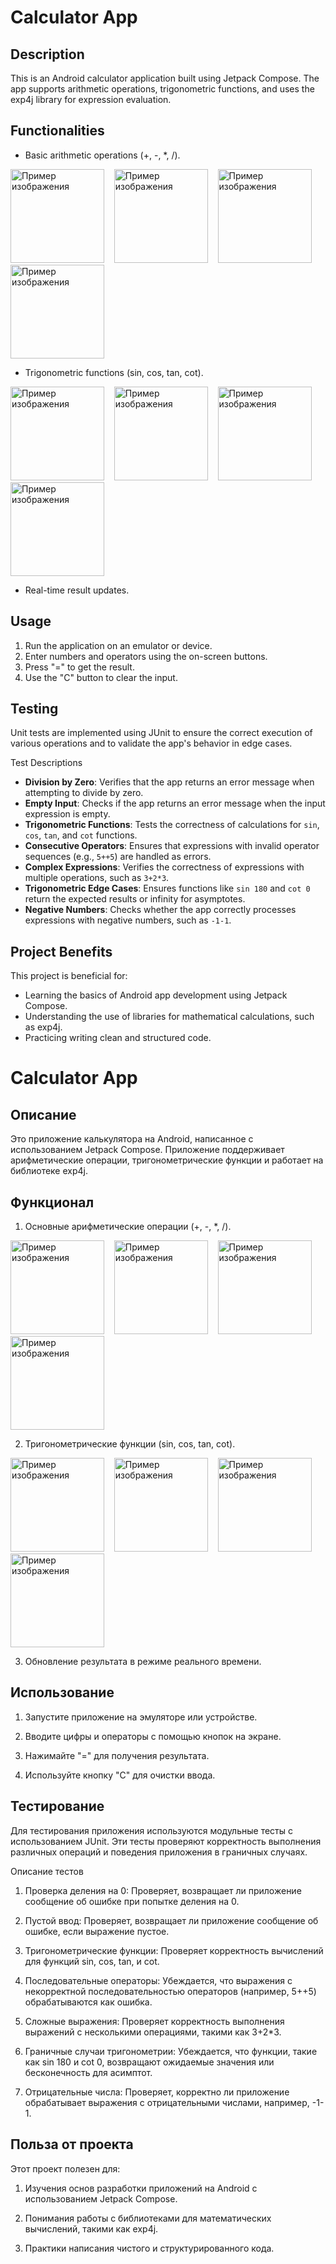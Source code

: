 # Calculator App 

## Description  
This is an Android calculator application built using Jetpack Compose. The app supports arithmetic operations, trigonometric functions, and uses the exp4j library for expression evaluation.  

## Functionalities  
- Basic arithmetic operations (+, -, *, /).

<img src="https://github.com/user-attachments/assets/0a290e14-67bf-43ce-874e-5abca7712873" alt="Пример изображения" width="150"/>  &nbsp;&nbsp;  <img src="https://github.com/user-attachments/assets/20f3bf7b-0e7e-4b17-aa2b-ebe00cc00982" alt="Пример изображения" width="150"/>  &nbsp;&nbsp;  <img src="https://github.com/user-attachments/assets/ab9dbdbd-1948-4d80-bfd0-ca30196f5727" alt="Пример изображения" width="150"/>  &nbsp;&nbsp;  <img src="https://github.com/user-attachments/assets/b32ebd14-d5cc-4681-8b6f-ceef1b2cc172" alt="Пример изображения" width="150"/>




- Trigonometric functions (sin, cos, tan, cot).

  
<img src="https://github.com/user-attachments/assets/aea22ab0-7862-477a-b713-e7ac8200bcc9" alt="Пример изображения" width="150"/>  &nbsp;&nbsp; <img src="https://github.com/user-attachments/assets/bf6417ca-1aa8-47e0-b631-d511239b78ce" alt="Пример изображения" width="150"/> &nbsp;&nbsp; <img src="https://github.com/user-attachments/assets/8e4f9608-f3d6-4348-ae4c-eab9510e7bc7" alt="Пример изображения" width="150"/>  &nbsp;&nbsp; <img src="https://github.com/user-attachments/assets/85d24c31-364b-4072-9b9d-513859712479" alt="Пример изображения" width="150"/>



 
 
- Real-time result updates.  

## Usage  
1. Run the application on an emulator or device.  
2. Enter numbers and operators using the on-screen buttons.  
3. Press "=" to get the result.  
4. Use the "C" button to clear the input.  

## Testing  
Unit tests are implemented using JUnit to ensure the correct execution of various operations and to validate the app's behavior in edge cases.  

 Test Descriptions  
- **Division by Zero**: Verifies that the app returns an error message when attempting to divide by zero.  
- **Empty Input**: Checks if the app returns an error message when the input expression is empty.  
- **Trigonometric Functions**: Tests the correctness of calculations for `sin`, `cos`, `tan`, and `cot` functions.  
- **Consecutive Operators**: Ensures that expressions with invalid operator sequences (e.g., `5++5`) are handled as errors.  
- **Complex Expressions**: Verifies the correctness of expressions with multiple operations, such as `3+2*3`.  
- **Trigonometric Edge Cases**: Ensures functions like `sin 180` and `cot 0` return the expected results or infinity for asymptotes.  
- **Negative Numbers**: Checks whether the app correctly processes expressions with negative numbers, such as `-1-1`.  

## Project Benefits  
This project is beneficial for:  
- Learning the basics of Android app development using Jetpack Compose.  
- Understanding the use of libraries for mathematical calculations, such as exp4j.  
- Practicing writing clean and structured code.

# Calculator App 

## Описание

Это приложение калькулятора на Android, написанное с использованием Jetpack Compose. 
Приложение поддерживает арифметические операции, тригонометрические функции и работает на библиотеке exp4j.

## Функционал

1) Основные арифметические операции (+, -, *, /).

<img src="https://github.com/user-attachments/assets/0a290e14-67bf-43ce-874e-5abca7712873" alt="Пример изображения" width="150"/>  &nbsp;&nbsp;  <img src="https://github.com/user-attachments/assets/20f3bf7b-0e7e-4b17-aa2b-ebe00cc00982" alt="Пример изображения" width="150"/>  &nbsp;&nbsp;  <img src="https://github.com/user-attachments/assets/ab9dbdbd-1948-4d80-bfd0-ca30196f5727" alt="Пример изображения" width="150"/>  &nbsp;&nbsp;  <img src="https://github.com/user-attachments/assets/b32ebd14-d5cc-4681-8b6f-ceef1b2cc172" alt="Пример изображения" width="150"/>


2) Тригонометрические функции (sin, cos, tan, cot).

<img src="https://github.com/user-attachments/assets/aea22ab0-7862-477a-b713-e7ac8200bcc9" alt="Пример изображения" width="150"/>  &nbsp;&nbsp; <img src="https://github.com/user-attachments/assets/bf6417ca-1aa8-47e0-b631-d511239b78ce" alt="Пример изображения" width="150"/> &nbsp;&nbsp; <img src="https://github.com/user-attachments/assets/8e4f9608-f3d6-4348-ae4c-eab9510e7bc7" alt="Пример изображения" width="150"/>  &nbsp;&nbsp; <img src="https://github.com/user-attachments/assets/85d24c31-364b-4072-9b9d-513859712479" alt="Пример изображения" width="150"/>



3) Обновление результата в режиме реального времени.


## Использование

1) Запустите приложение на эмуляторе или устройстве.

2) Вводите цифры и операторы с помощью кнопок на экране.

3) Нажимайте "=" для получения результата.

4) Используйте кнопку "C" для очистки ввода.


## Тестирование

Для тестирования приложения используются модульные тесты с использованием JUnit. Эти тесты проверяют корректность выполнения различных операций и поведения приложения в граничных случаях.

Описание тестов

1) Проверка деления на 0:
Проверяет, возвращает ли приложение сообщение об ошибке при попытке деления на 0.

2) Пустой ввод:
Проверяет, возвращает ли приложение сообщение об ошибке, если выражение пустое.

3) Тригонометрические функции:
Проверяет корректность вычислений для функций sin, cos, tan, и cot.

4) Последовательные операторы:
Убеждается, что выражения с некорректной последовательностью операторов (например, 5++5) обрабатываются как ошибка.

5) Сложные выражения:
Проверяет корректность выполнения выражений с несколькими операциями, такими как 3+2*3.

6) Граничные случаи тригонометрии:
Убеждается, что функции, такие как sin 180 и cot 0, возвращают ожидаемые значения или бесконечность для асимптот.

7) Отрицательные числа:
Проверяет, корректно ли приложение обрабатывает выражения с отрицательными числами, например, -1-1.


## Польза от проекта

Этот проект полезен для:

1) Изучения основ разработки приложений на Android с использованием Jetpack Compose.

2) Понимания работы с библиотеками для математических вычислений, такими как exp4j.

3) Практики написания чистого и структурированного кода.
